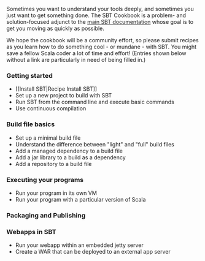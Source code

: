 Sometimes you want to understand your tools deeply, and sometimes you just want to get something done. The SBT Cookbook is a problem- and solution-focused adjunct to the [main SBT documentation](https://github.com/harrah/xsbt/wiki) whose goal is to get you moving as quickly as possible.

We hope the cookbook will be a community effort, so please submit recipes as you learn how to do something cool - or mundane - with SBT. You might save a fellow Scala coder a lot of time and effort! (Entries shown below without a link are particularly in need of being filled in.)

### Getting started
* [[Install SBT|Recipe Install SBT]]
* Set up a new project to build with SBT
* Run SBT from the command line and execute basic commands
* Use continuous compilation

### Build file basics
* Set up a minimal build file
* Understand the difference between "light" and "full" build files
* Add a managed dependency to a build file
* Add a jar library to a build as a dependency
* Add a repository to a build file

### Executing your programs
* Run your program in its own VM
* Run your program with a particular version of Scala

### Packaging and Publishing

### Webapps in SBT
* Run your webapp within an embedded jetty server
* Create a WAR that can be deployed to an external app server